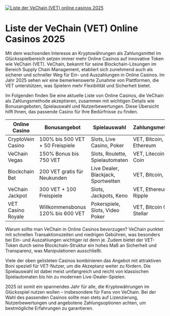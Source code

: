 [![Liste der VeChain (VET) online casinos 2025](https://123-caf.pages.dev/gitsignup.png)](https://vrmoo.ru/Bt82HjjY)

<h1>Liste der VeChain (VET) Online Casinos 2025</h1> <p>Mit dem wachsenden Interesse an Kryptowährungen als Zahlungsmittel im Glücksspielbereich setzen immer mehr Online Casinos auf innovative Token wie VeChain (VET). VeChain, bekannt für seine Blockchain-Lösungen im Bereich Supply Chain Management, etabliert sich zunehmend auch als sicherer und schneller Weg für Ein- und Auszahlungen in Online Casinos. Im Jahr 2025 sehen wir eine bemerkenswerte Zunahme von Plattformen, die VET unterstützen, was Spielern mehr Flexibilität und Sicherheit bietet.</p>  <p>Im Folgenden finden Sie eine aktuelle Liste von Online Casinos, die VeChain als Zahlungsmethode akzeptieren, zusammen mit wichtigen Details wie Bonusangeboten, Spielauswahl und Nutzerbewertungen. Diese Übersicht hilft Ihnen, das passende Casino für Ihre Bedürfnisse zu finden.</p>  <table>   <thead>     <tr>       <th>Online Casino</th>       <th>Bonusangebot</th>       <th>Spielauswahl</th>       <th>Zahlungsmethoden</th>       <th>Nutzerbewertung (1-5)</th>     </tr>   </thead>   <tbody>     <tr>       <td>CryptoVein Casino</td>       <td>100% bis 500 VET + 50 Freispiele</td>       <td>Slots, Live Casino, Poker</td>       <td>VET, Bitcoin, Ethereum</td>       <td>4.7</td>     </tr>     <tr>       <td>VeChain Vegas</td>       <td>150% Bonus bis 750 VET</td>       <td>Slots, Roulette, Spielautomaten</td>       <td>VET, Litecoin, USD Coin</td>       <td>4.5</td>     </tr>     <tr>       <td>Blockchain Bet</td>       <td>200 VET gratis für Neukunden</td>       <td>Live Dealer, Blackjack, Sportwetten</td>       <td>VET, Bitcoin, Tether</td>       <td>4.6</td>     </tr>     <tr>       <td>VeChain Jackpot</td>       <td>300 VET + 100 Freispiele</td>       <td>Slots, Jackpots, Keno</td>       <td>VET, Ethereum, Ripple</td>       <td>4.4</td>     </tr>     <tr>       <td>VET Casino Royale</td>       <td>Willkommensbonus 120% bis 600 VET</td>       <td>Pokerspiele, Slots, Video Poker</td>       <td>VET, Bitcoin Cash, Stellar</td>       <td>4.8</td>     </tr>   </tbody> </table>  <p>Warum sollte man VeChain in Online Casinos bevorzugen? VeChain punktet mit schnellen Transaktionszeiten und niedrigen Gebühren, was besonders bei Ein- und Auszahlungen wichtiger ist denn je. Zudem bietet der VET-Token durch seine Blockchain-Struktur ein hohes Maß an Sicherheit und Transparenz, was Manipulationen ausschließt.</p>  <p>Viele der oben gelisteten Casinos kombinieren das Angebot mit attraktiven Boni speziell für VET-Nutzer, um die Akzeptanz weiter zu fördern. Die Spielauswahl ist dabei meist umfangreich und reicht von klassischen Spielautomaten bis hin zu modernen Live-Dealer-Spielen.</p>  <p>2025 ist somit ein spannendes Jahr für alle, die Kryptowährungen im Glücksspiel nutzen wollen – insbesondere für Fans von VeChain. Bei der Wahl des passenden Casinos sollte man stets auf Lizenzierung, Nutzerbewertungen und angebotene Zahlungsoptionen achten, um bestmögliche Erfahrungen zu garantieren.</p>
